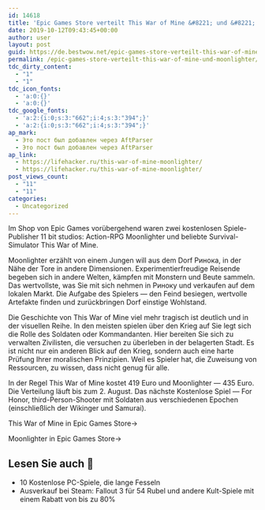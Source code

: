 ```yaml
---
id: 14618
title: 'Epic Games Store verteilt This War of Mine &#8221; und &#8221; Moonlighter'
date: 2019-10-12T09:43:45+00:00
author: user
layout: post
guid: https://de.bestwow.net/epic-games-store-verteilt-this-war-of-mine-und-moonlighter/
permalink: /epic-games-store-verteilt-this-war-of-mine-und-moonlighter/
tdc_dirty_content:
  - "1"
  - "1"
tdc_icon_fonts:
  - 'a:0:{}'
  - 'a:0:{}'
tdc_google_fonts:
  - 'a:2:{i:0;s:3:"662";i:4;s:3:"394";}'
  - 'a:2:{i:0;s:3:"662";i:4;s:3:"394";}'
ap_mark:
  - Это пост был добавлен через AftParser
  - Это пост был добавлен через AftParser
ap_link:
  - https://lifehacker.ru/this-war-of-mine-moonlighter/
  - https://lifehacker.ru/this-war-of-mine-moonlighter/
post_views_count:
  - "11"
  - "11"
categories:
  - Uncategorized
---
```

Im Shop von Epic Games vorübergehend waren zwei kostenlosen Spiele-Publisher 11 bit studios: Action-RPG Moonlighter und beliebte Survival-Simulator This War of Mine.

Moonlighter erzählt von einem Jungen will aus dem Dorf Ринока, in der Nähe der Tore in andere Dimensionen. Experimentierfreudige Reisende begeben sich in andere Welten, kämpfen mit Monstern und Beute sammeln. Das wertvollste, was Sie mit sich nehmen in Риноку und verkaufen auf dem lokalen Markt. Die Aufgabe des Spielers — den Feind besiegen, wertvolle Artefakte finden und zurückbringen Dorf einstige Wohlstand.</p> 

Die Geschichte von This War of Mine viel mehr tragisch ist deutlich und in der visuellen Reihe. In den meisten spielen über den Krieg auf Sie legt sich die Rolle des Soldaten oder Kommandanten. Hier bereiten Sie sich zu verwalten Zivilisten, die versuchen zu überleben in der belagerten Stadt. Es ist nicht nur ein anderen Blick auf den Krieg, sondern auch eine harte Prüfung Ihrer moralischen Prinzipien. Weil es Spieler hat, die Zuweisung von Ressourcen, zu wissen, dass nicht genug für alle.</p> 

In der Regel This War of Mine kostet 419 Euro und Moonlighter — 435 Euro. Die Verteilung läuft bis zum 2. August. Das nächste Kostenlose Spiel — For Honor, third-Person-Shooter mit Soldaten aus verschiedenen Epochen (einschließlich der Wikinger und Samurai).

This War of Mine in Epic Games Store→

Moonlighter in Epic Games Store→

<div>
  <h2 class="read-also__title">
    <span>Lesen Sie auch</span> <span>🧐 </span>
  </h2>
  
  <ul class="read-also__list">
    <li>
      10 Kostenlose PC-Spiele, die lange Fesseln
    </li>
    <li>
      Ausverkauf bei Steam: Fallout 3 für 54 Rubel und andere Kult-Spiele mit einem Rabatt von bis zu 80%
    </li>
  </ul>
</div>